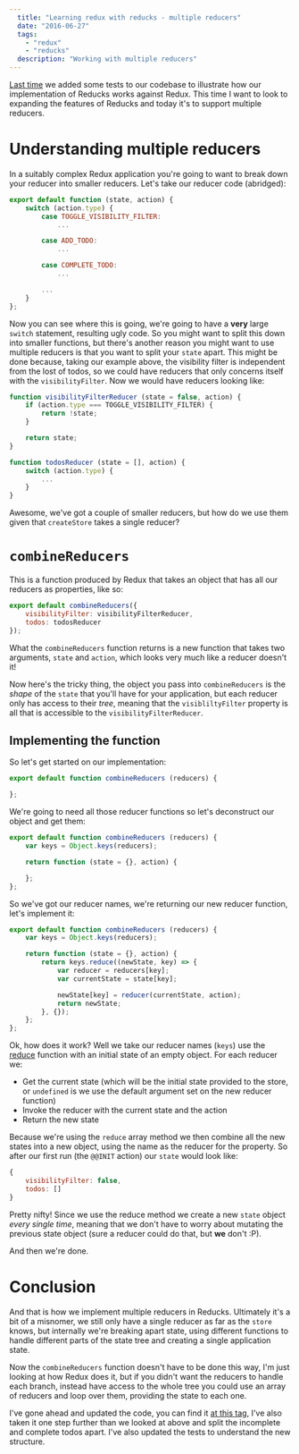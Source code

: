 ```yaml
---
  title: "Learning redux with reducks - multiple reducers"
  date: "2016-06-27"
  tags: 
    - "redux"
    - "reducks"
  description: "Working with multiple reducers"
---
```


[Last time](https://www.aaron-powell.com/posts/2016-06-09-learning-redux-with-reducks-creating-a-store.html) we added some tests to our codebase to illustrate how our implementation of Reducks works against Redux. This time I want to look to expanding the features of Reducks and today it's to support multiple reducers.

# Understanding multiple reducers

In a suitably complex Redux application you're going to want to break down your reducer into smaller reducers. Let's take our reducer code (abridged):

```js
export default function (state, action) {
    switch (action.type) {
        case TOGGLE_VISIBILITY_FILTER:
            ...

        case ADD_TODO:
            ...

        case COMPLETE_TODO:
            ...

        ...
    }
};
```

Now you can see where this is going, we're going to have a **very** large `switch` statement, resulting ugly code. So you might want to split this down into smaller functions, but there's another reason you might want to use multiple reducers is that you want to split your `state` apart. This might be done because, taking our example above, the visibility filter is independent from the lost of todos, so we could have reducers that only concerns itself with the `visibilityFilter`. Now we would have reducers looking like:

```js
function visibilityFilterReducer (state = false, action) {
    if (action.type === TOGGLE_VISIBILITY_FILTER) {
        return !state;
    }

    return state;
}

function todosReducer (state = [], action) {
    switch (action.type) {
        ...
    }
}
```

Awesome, we've got a couple of smaller reducers, but how do we use them given that `createStore` takes a single reducer?

# `combineReducers`

This is a function produced by Redux that takes an object that has all our reducers as properties, like so:

```js
export default combineReducers({
    visibilityFilter: visibilityFilterReducer,
    todos: todosReducer
});
```

What the `combineReducers` function returns is a new function that takes two arguments, `state` and `action`, which looks very much like a reducer doesn't it!

Now here's the tricky thing, the object you pass into `combineReducers` is the _shape_ of the `state` that you'll have for your application, but each reducer only has access to their _tree_, meaning that the `visibliltyFilter` property is all that is accessible to the `visibilityFilterReducer`.

## Implementing the function

So let's get started on our implementation:

```js
export default function combineReducers (reducers) {

};
```

We're going to need all those reducer functions so let's deconstruct our object and get them:

```js
export default function combineReducers (reducers) {
    var keys = Object.keys(reducers);

    return function (state = {}, action) {

    };
};
```

So we've got our reducer names, we're returning our new reducer function, let's implement it:

```js
export default function combineReducers (reducers) {
    var keys = Object.keys(reducers);

    return function (state = {}, action) {
        return keys.reduce((newState, key) => {
            var reducer = reducers[key];
            var currentState = state[key];

            newState[key] = reducer(currentState, action);
            return newState;
        }, {});
    };
};
```

Ok, how does it work? Well we take our reducer names (`keys`) use the [reduce](https://developer.mozilla.org/en-US/docs/Web/JavaScript/Reference/Global_Objects/Array/Reduce) function with an initial state of an empty object. For each reducer we:

- Get the current state (which will be the initial state provided to the store, or `undefined` is we use the default argument set on the new reducer function)
- Invoke the reducer with the current state and the action
- Return the new state

Because we're using the `reduce` array method we then combine all the new states into a new object, using the name as the reducer for the property. So after our first run (the `@@INIT` action) our `state` would look like:

```js
{
    visibilityFilter: false,
    todos: []
}
```

Pretty nifty! Since we use the reduce method we create a new `state` object _every single time_, meaning that we don't have to worry about mutating the previous state object (sure a reducer could do that, but **we** don't :P).

And then we're done.

# Conclusion

And that is how we implement multiple reducers in Reducks. Ultimately it's a bit of a misnomer, we still only have a single reducer as far as the `store` knows, but internally we're breaking apart state, using different functions to handle different parts of the state tree and creating a single application state.

Now the `combineReducers` function doesn't have to be done this way, I'm just looking at how Redux does it, but if you didn't want the reducers to handle each branch, instead have access to the whole tree you could use an array of reducers and loop over them, providing the state to each one.

I've gone ahead and updated the code, you can find it [at this tag](https://github.com/aaronpowell/reducks/tree/demo-combineReducers), I've also taken it one step further than we looked at above and split the incomplete and complete todos apart. I've also updated the tests to understand the new structure.
